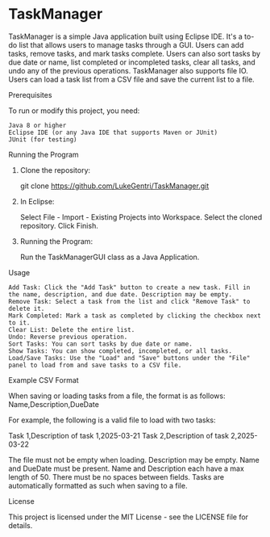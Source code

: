 # TaskManager

TaskManager is a simple Java application built using Eclipse IDE. It's a to-do list that allows users to manage tasks through a GUI. Users can add tasks, remove tasks, and mark tasks complete. Users can also sort tasks by due date or name, list completed or incompleted tasks, clear all tasks, and undo any of the previous operations. TaskManager also supports file IO. Users can load a task list from a CSV file and save the current list to a file.

Prerequisites

To run or modify this project, you need:

    Java 8 or higher
    Eclipse IDE (or any Java IDE that supports Maven or JUnit)
    JUnit (for testing)

Running the Program

1. Clone the repository:

	git clone https://github.com/LukeGentri/TaskManager.git

2. In Eclipse:

    Select File - Import - Existing Projects into Workspace.
    Select the cloned repository.
    Click Finish.

3. Running the Program:

    Run the TaskManagerGUI class as a Java Application.

Usage

    Add Task: Click the "Add Task" button to create a new task. Fill in the name, description, and due date. Description may be empty.
    Remove Task: Select a task from the list and click "Remove Task" to delete it.
    Mark Completed: Mark a task as completed by clicking the checkbox next to it.
	Clear List: Delete the entire list.
	Undo: Reverse previous operation.
    Sort Tasks: You can sort tasks by due date or name.
	Show Tasks: You can show completed, incompleted, or all tasks.
    Load/Save Tasks: Use the "Load" and "Save" buttons under the "File" panel to load from and save tasks to a CSV file.

Example CSV Format

When saving or loading tasks from a file, the format is as follows: Name,Description,DueDate

For example, the following is a valid file to load with two tasks:

Task 1,Description of task 1,2025-03-21 
Task 2,Description of task 2,2025-03-22

The file must not be empty when loading. Description may be empty. Name and DueDate must be present. Name and Description each have a max length of 50. There must be no spaces between fields. Tasks are automatically formatted as such when saving to a file.

License

This project is licensed under the MIT License - see the LICENSE file for details.